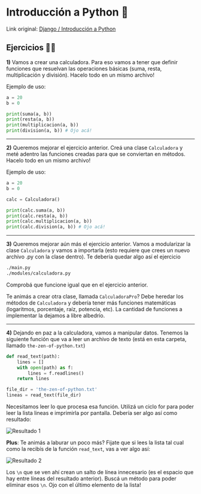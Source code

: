 # Introducción a Python 🐍

Link original: [Django / Introducción a Python](https://www.notion.so/javonotion/Introducci-n-a-Python-6bc469a4d92241929606ee82264d4235)

## Ejercicios 🏃‍♀️ 
**1)** Vamos a crear una calculadora. Para eso vamos a tener que definir funciones que resuelvan las operaciones básicas (suma, resta, multiplicación y división).  Hacelo todo en un mismo archivo!

Ejemplo de uso:

```py
a = 20
b = 0

print(suma(a, b))
print(resta(a, b))
print(multiplicacion(a, b))
print(division(a, b)) # Ojo acá!
```

---

**2)** Queremos mejorar el ejercicio anterior. Creá una clase `Calculadora` y meté adentro las funciones creadas para que se conviertan en métodos. Hacelo todo en un mismo archivo!

Ejemplo de uso:

```py
a = 20
b = 0

calc = Calculadora()

print(calc.suma(a, b))
print(calc.resta(a, b))
print(calc.multiplicacion(a, b))
print(calc.division(a, b)) # Ojo acá!
```

---

**3)** Queremos mejorar aún más el ejercicio anterior. Vamos a modularizar la clase `Calculadora` y vamos a importarla (esto requiere que crees un nuevo archivo .py con la clase dentro). Te debería quedar algo así el ejercicio

```md
./main.py
./modules/calculadora.py
```

Comprobá que funcione igual que en el ejercicio anterior.

Te animás a crear otra clase, llamada `CalculadoraPro`? Debe heredar los métodos de `Calculadora` y debería tener más funciones matemáticas (logaritmos, porcentaje, raíz, potencia, etc). La cantidad de funciones a implementar la dejamos a libre albedrío.

---

**4)** Dejando en paz a la calculadora, vamos a manipular datos. Tenemos la siguiente función que va a leer un archivo de texto (está en esta carpeta, llamado `the-zen-of-python.txt`)

```py
def read_text(path):
	lines = []
	with open(path) as f:
	    lines = f.readlines()
	return lines

file_dir = 'the-zen-of-python.txt'
lineas = read_text(file_dir)
```

Necesitamos leer lo que procesa esa función. Utilizá un ciclo for para poder leer la lista lineas e imprimirla por pantalla. Debería ser algo así como resultado:

![Resultado 1](https://s3.us-west-2.amazonaws.com/secure.notion-static.com/ef73be2b-ded9-49b3-953e-44ccb4b6bf9d/Untitled.png?X-Amz-Algorithm=AWS4-HMAC-SHA256&X-Amz-Credential=AKIAT73L2G45O3KS52Y5%2F20210527%2Fus-west-2%2Fs3%2Faws4_request&X-Amz-Date=20210527T131754Z&X-Amz-Expires=86400&X-Amz-Signature=77862ffdf3b67e62fa9aea0ef34fd52308ed20939de7c0de85f14269fcd6aa6a&X-Amz-SignedHeaders=host&response-content-disposition=filename%20%3D%22Untitled.png%22)

**Plus**: Te animás a laburar un poco más? Fijate que si lees la lista tal cual como la recibís de la función `read_text`, vas a ver algo así:

![Resultado 2](https://s3.us-west-2.amazonaws.com/secure.notion-static.com/a01bb546-7fa2-4e83-8980-deae0eddc4fe/Untitled.png?X-Amz-Algorithm=AWS4-HMAC-SHA256&X-Amz-Credential=AKIAT73L2G45O3KS52Y5%2F20210527%2Fus-west-2%2Fs3%2Faws4_request&X-Amz-Date=20210527T131809Z&X-Amz-Expires=86400&X-Amz-Signature=fb0aa85c139b55de40ea7fa5f4ef18c5c67ee9258b7b7b4683504ab50c58712e&X-Amz-SignedHeaders=host&response-content-disposition=filename%20%3D%22Untitled.png%22)

Los `\n` que se ven ahí crean un salto de línea innecesario (es el espacio que hay entre líneas del resultado anterior). Buscá un método para poder eliminar esos `\n`. 
Ojo con el último elemento de la lista!